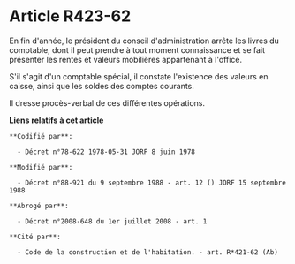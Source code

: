 # Article R423-62

En fin d'année, le président du conseil d'administration arrête les livres du comptable, dont il peut prendre à tout moment
connaissance et se fait présenter les rentes et valeurs mobilières appartenant à l'office.

S'il s'agit d'un comptable spécial, il constate l'existence des valeurs en caisse, ainsi que les soldes des comptes courants.

Il dresse procès-verbal de ces différentes opérations.

**Liens relatifs à cet article**

	**Codifié par**:

	  - Décret n°78-622 1978-05-31 JORF 8 juin 1978

	**Modifié par**:

	  - Décret n°88-921 du 9 septembre 1988 - art. 12 () JORF 15 septembre 1988

	**Abrogé par**:

	  - Décret n°2008-648 du 1er juillet 2008 - art. 1

	**Cité par**:

	  - Code de la construction et de l'habitation. - art. R*421-62 (Ab)
